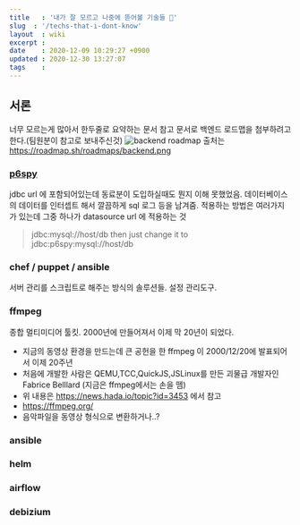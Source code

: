 ```yaml
---
title   : '내가 잘 모르고 나중에 뜯어볼 기술들 🤔' 
slug  : '/techs-that-i-dont-know'
layout  : wiki 
excerpt : 
date    : 2020-12-09 10:29:27 +0900
updated : 2020-12-30 13:27:07
tags    : 
---
```


## 서론
너무 모르는게 많아서 한두줄로 요약하는 문서 
참고 문서로 백엔드 로드맵을 첨부하려고한다.(팀원분이 참고로 보내주신것) 
![backend roadmap](./backend.png)
출처는 https://roadmap.sh/roadmaps/backend.png 

### [p6spy](https://github.com/p6spy/p6spy)
jdbc url 에 포함되어있는데 동료분이 도입하실때도 뭔지 이해 못했었음. 데이터베이스의 데이터를 인터셉트 해서 깔끔하게 sql 로그 등을 남겨줌. 적용하는 방법은 여러가지가 있는데 그중 하나가 datasource url 에 적용하는 것 
> jdbc:mysql://host/db then just change it to jdbc:p6spy:mysql://host/db

### chef / puppet / ansible 
서버 관리를 스크립트로 해주는 방식의 솔루션들. 설정 관리도구.

### ffmpeg 
종합 멀티미디어 툴킷. 2000년에 만들어져서 이제 막 20년이 되었다. 
- 지금의 동영상 환경을 만드는데 큰 공헌을 한 ffmpeg 이 2000/12/20에 발표되어서 이제 20주년
- 처음에 개발한 사람은 QEMU,TCC,QuickJS,JSLinux를 만든 괴물급 개발자인 Fabrice Belllard (지금은 ffmpeg에서는 손을 뗌)
- 위 내용은 https://news.hada.io/topic?id=3453   에서 참고 
- https://ffmpeg.org/
- 음악파일을 동영상 형식으로 변환하거나..? 
  

### ansible 

### helm 

### airflow

### debizium

